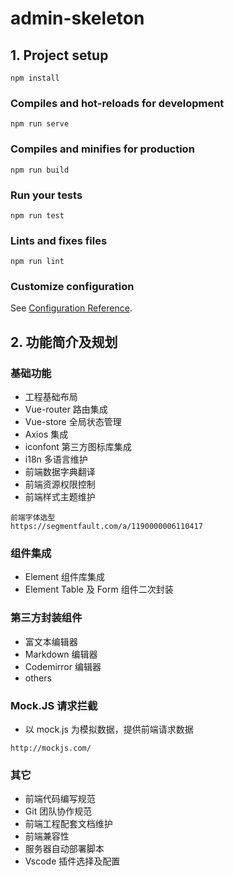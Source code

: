 # admin-skeleton

## 1. Project setup
```
npm install
```

### Compiles and hot-reloads for development
```
npm run serve
```

### Compiles and minifies for production
```
npm run build
```

### Run your tests
```
npm run test
```

### Lints and fixes files
```
npm run lint
```

### Customize configuration
See [Configuration Reference](https://cli.vuejs.org/config/).

## 2. 功能简介及规划

### **基础功能**
- 工程基础布局
- Vue-router 路由集成
- Vue-store 全局状态管理
- Axios 集成
- iconfont 第三方图标库集成
- i18n 多语言维护
- 前端数据字典翻译
- 前端资源权限控制
- 前端样式主题维护
```
前端字体选型
https://segmentfault.com/a/1190000006110417
```
### **组件集成**
- Element 组件库集成
- Element Table 及 Form 组件二次封装
### **第三方封装组件**
- 富文本编辑器
- Markdown 编辑器
- Codemirror 编辑器
- others
### **Mock.JS 请求拦截**
- 以 mock.js 为模拟数据，提供前端请求数据
```
http://mockjs.com/
```
### **其它**
- 前端代码编写规范
- Git 团队协作规范
- 前端工程配套文档维护
- 前端兼容性
- 服务器自动部署脚本
- Vscode 插件选择及配置